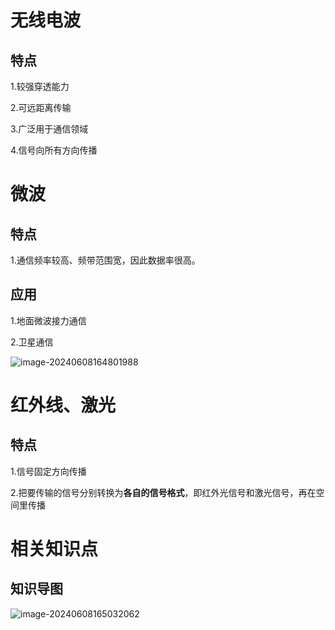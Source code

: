 # 无线电波

## 特点

1.较强穿透能力

2.可远距离传输

3.广泛用于通信领域

4.信号向所有方向传播

# 微波



## 特点

1.通信频率较高、频带范围宽，因此数据率很高。

## 应用

1.地面微波接力通信

2.卫星通信

![image-20240608164801988](../TyporaImage/image-20240608164801988.png)

# 红外线、激光

## 特点

1.信号固定方向传播

2.把要传输的信号分别转换为**各自的信号格式**，即红外光信号和激光信号，再在空间里传播



# 相关知识点

## 知识导图

![image-20240608165032062](../TyporaImage/image-20240608165032062.png)